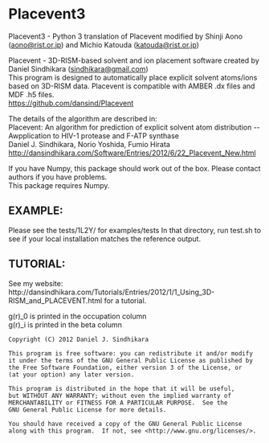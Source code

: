 <H1>Placevent3</H1>

Placevent3 - Python 3 translation of Placevent modified
by Shinji Aono (aono@rist.or.jp) and Michio Katouda (katouda@rist.or.jp)    

Placevent - 3D-RISM-based solvent and ion placement software created 
by Daniel Sindhikara (sindhikara@gmail.com)    
This program is designed to automatically place explicit solvent atoms/ions based 
on 3D-RISM data. Placevent is compatible with AMBER .dx files and MDF .h5 files.    
https://github.com/dansind/Placevent

The details of the algorithm are described in:    
Placevent: An algorithm for prediction of explicit solvent atom distribution 
-- Awpplication to HIV-1 protease and F-ATP synthase    
Daniel J. Sindhikara, Norio Yoshida, Fumio Hirata    
http://dansindhikara.com/Software/Entries/2012/6/22_Placevent_New.html    

If you have Numpy, this package should work out of the box. Please contact authors if you have problems.    
This package requires Numpy.    

<H2>EXAMPLE:</H2>
Please see the tests/1L2Y/ for examples/tests    
In that directory, run test.sh to see if your local installation matches the reference output.    

<H2>TUTORIAL:</H2>
See my website: http://dansindhikara.com/Tutorials/Entries/2012/1/1_Using_3D-RISM_and_PLACEVENT.html
for a tutorial.    


g(r)_0 is printed in the occupation column    
g(r)_i is printed in the beta column    



    Copyright (C) 2012 Daniel J. Sindhikara    

    This program is free software: you can redistribute it and/or modify    
    it under the terms of the GNU General Public License as published by    
    the Free Software Foundation, either version 3 of the License, or    
    (at your option) any later version.    

    This program is distributed in the hope that it will be useful,    
    but WITHOUT ANY WARRANTY; without even the implied warranty of    
    MERCHANTABILITY or FITNESS FOR A PARTICULAR PURPOSE.  See the    
    GNU General Public License for more details.    

    You should have received a copy of the GNU General Public License    
    along with this program.  If not, see <http://www.gnu.org/licenses/>.

